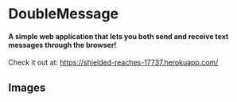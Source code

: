 # DoubleMessage
#### A simple web application that lets you both send and receive text messages through the browser!
Check it out at: <https://shielded-reaches-17737.herokuapp.com/>
## Images
